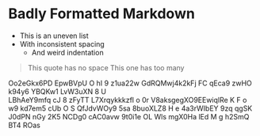 #  Badly  Formatted  Markdown    

*  This is an uneven list
* With inconsistent spacing
   *    And weird indentation

>This quote has no space
>   This one has too many

 Oo2eGkx6PD EpwBVpU O hI 9 z1ua22w GdRQMwj4k2kFj FC qEca9  zwHO  k94y6 YBQKw1   LvW3uXN  8 U  
LBhAeY9mfq cJ 8 zFyTT
L7Xrqykkkzfl o 0r V8aksgegXO9EEwiqlRe K F o w9 kd7em5 cUb O  S QfJdvWOy9
5sa  8buoXLZ8  H e 4a3rWIbEY 9zq qgSK
J0dPN nGy 2K5 NCDg0 cAC0avw 9t0i1e OL Wls mgX0Ha lEd M  g h2SmQ BT4 ROas